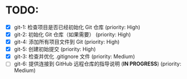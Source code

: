 # TODO:

- [x] git-1: 检查项目是否已经初始化 Git 仓库 (priority: High)
- [x] git-2: 初始化 Git 仓库（如果需要） (priority: High)
- [x] git-4: 添加所有项目文件到 Git (priority: High)
- [x] git-5: 创建初始提交 (priority: High)
- [x] git-3: 检查并优化 .gitignore 文件 (priority: Medium)
- [ ] git-6: 提供连接到 GitHub 远程仓库的指导说明 (**IN PROGRESS**) (priority: Medium)
